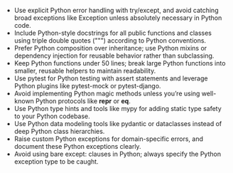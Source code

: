  * Use explicit Python error handling with try/except, and avoid catching broad exceptions like Exception unless absolutely necessary in Python code.
  * Include Python-style docstrings for all public functions and classes using triple double quotes (""") according to Python conventions.
  * Prefer Python composition over inheritance; use Python mixins or dependency injection for reusable behavior rather than subclassing.
  * Keep Python functions under 50 lines; break large Python functions into smaller, reusable helpers to maintain readability.
  * Use pytest for Python testing with assert statements and leverage Python plugins like pytest-mock or pytest-django.
  * Avoid implementing Python magic methods unless you’re using well-known Python protocols like __repr__ or __eq__.
  * Use Python type hints and tools like mypy for adding static type safety to your Python codebase.
  * Use Python data modeling tools like pydantic or dataclasses instead of deep Python class hierarchies.
  * Raise custom Python exceptions for domain-specific errors, and document these Python exceptions clearly.
  * Avoid using bare except: clauses in Python; always specify the Python exception type to be caught.